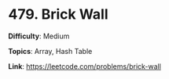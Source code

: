 # 479. Brick Wall

**Difficulty**: Medium

**Topics**: Array, Hash Table

**Link**: https://leetcode.com/problems/brick-wall
